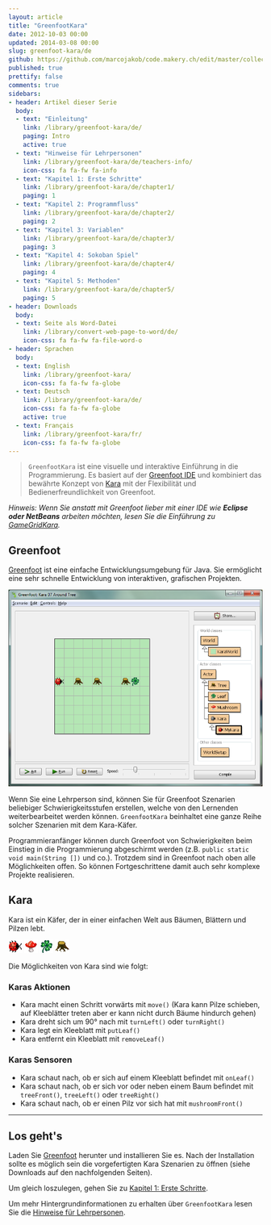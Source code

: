 ```yaml
---
layout: article
title: "GreenfootKara"
date: 2012-10-03 00:00
updated: 2014-03-08 00:00
slug: greenfoot-kara/de
github: https://github.com/marcojakob/code.makery.ch/edit/master/collections/library/greenfoot-kara-de.md
published: true
prettify: false
comments: true
sidebars:
- header: Artikel dieser Serie
  body:
  - text: "Einleitung"
    link: /library/greenfoot-kara/de/
    paging: Intro
    active: true
  - text: "Hinweise für Lehrpersonen"
    link: /library/greenfoot-kara/de/teachers-info/
    icon-css: fa fa-fw fa-info
  - text: "Kapitel 1: Erste Schritte"
    link: /library/greenfoot-kara/de/chapter1/
    paging: 1
  - text: "Kapitel 2: Programmfluss"
    link: /library/greenfoot-kara/de/chapter2/
    paging: 2
  - text: "Kapitel 3: Variablen"
    link: /library/greenfoot-kara/de/chapter3/
    paging: 3
  - text: "Kapitel 4: Sokoban Spiel"
    link: /library/greenfoot-kara/de/chapter4/
    paging: 4
  - text: "Kapitel 5: Methoden"
    link: /library/greenfoot-kara/de/chapter5/
    paging: 5
- header: Downloads
  body:
  - text: Seite als Word-Datei
    link: /library/convert-web-page-to-word/de/
    icon-css: fa fa-fw fa-file-word-o
- header: Sprachen
  body:
  - text: English
    link: /library/greenfoot-kara/
    icon-css: fa fa-fw fa-globe
  - text: Deutsch
    link: /library/greenfoot-kara/de/
    icon-css: fa fa-fw fa-globe
    active: true
  - text: Français
    link: /library/greenfoot-kara/fr/
    icon-css: fa fa-fw fa-globe
---
```


> `GreenfootKara` ist eine visuelle und interaktive Einführung in die Programmierung. Es basiert auf der [Greenfoot IDE](http://www.greenfoot.org) und kombiniert das bewährte Konzept von [Kara](http://www.swisseduc.ch/informatik/karatojava/) mit der Flexibilität und Bedienerfreundlichkeit von Greenfoot.

*Hinweis: Wenn Sie anstatt mit Greenfoot lieber mit einer IDE wie **Eclipse oder NetBeans** arbeiten möchten, lesen Sie die Einführung zu [GameGridKara](/library/gamegrid-kara/de/).*


## Greenfoot

[Greenfoot](http://www.greenfoot.org) ist eine einfache Entwicklungsumgebung für Java. Sie ermöglicht eine sehr schnelle Entwicklung von interaktiven, grafischen Projekten.

![GreenfootKara](/assets/library/greenfoot-kara/greenfootkara-screenshot.png)

Wenn Sie eine Lehrperson sind, können Sie für Greenfoot Szenarien beliebiger Schwierigkeitsstufen erstellen, welche von den Lernenden weiterbearbeitet werden können. `GreenfootKara` beinhaltet eine ganze Reihe solcher Szenarien mit dem Kara-Käfer.

Programmieranfänger können durch Greenfoot von Schwierigkeiten beim Einstieg in die Programmierung abgeschirmt werden (z.B. `public static void main(String [])` und co.). Trotzdem sind in Greenfoot nach oben alle Möglichkeiten offen. So können Fortgeschrittene damit auch sehr komplexe Projekte realisieren.


## Kara

Kara ist ein Käfer, der in einer einfachen Welt aus Bäumen, Blättern und Pilzen lebt.

![Kara](/assets/library/greenfoot-kara/kara.png) ![Mushroom](/assets/library/greenfoot-kara/mushroom.png) ![Leaf](/assets/library/greenfoot-kara/leaf.png) ![Tree](/assets/library/greenfoot-kara/tree.png)

Die Möglichkeiten von Kara sind wie folgt:


### Karas Aktionen

* Kara macht einen Schritt vorwärts mit `move()` (Kara kann Pilze schieben, auf Kleeblätter treten aber er kann nicht durch Bäume hindurch gehen)
* Kara dreht sich um 90° nach mit `turnLeft()` oder `turnRight()`
* Kara legt ein Kleeblatt mit `putLeaf()`
* Kara entfernt ein Kleeblatt mit `removeLeaf()`


### Karas Sensoren

* Kara schaut nach, ob er sich auf einem Kleeblatt befindet mit `onLeaf()`
* Kara schaut nach, ob er sich vor oder neben einem Baum befindet mit `treeFront()`, `treeLeft()` oder `treeRight()`
* Kara schaut nach, ob er einen Pilz vor sich hat mit `mushroomFront()`


***

## Los geht's

Laden Sie [Greenfoot](http://www.greenfoot.org/download) herunter und installieren Sie es. Nach der Installation sollte es möglich sein die vorgefertigten Kara Szenarien zu öffnen (siehe Downloads auf den nachfolgenden Seiten).

Um gleich loszulegen, gehen Sie zu [Kapitel 1: Erste Schritte](/library/greenfoot-kara/de/chapter1/).

Um mehr Hintergrundinformationen zu erhalten über `GreenfootKara` lesen Sie die [Hinweise für Lehrpersonen](/library/greenfoot-kara/de/teachers-info/).

